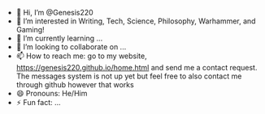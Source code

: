- 👋 Hi, I’m @Genesis220
- 👀 I’m interested in Writing, Tech, Science, Philosophy, Warhammer, and Gaming!
- 🌱 I’m currently learning ...
- 💞️ I’m looking to collaborate on ...
- 📫 How to reach me: go to my website, https://genesis220.github.io/home.html and send me a contact request. The messages system is not up yet but feel free to also contact me through github however that works
- 😄 Pronouns: He/Him
- ⚡ Fun fact: ...

<!---
Genesis220/Genesis220 is a ✨ special ✨ repository because its `README.md` (this file) appears on your GitHub profile.
You can click the Preview link to take a look at your changes.
--->
